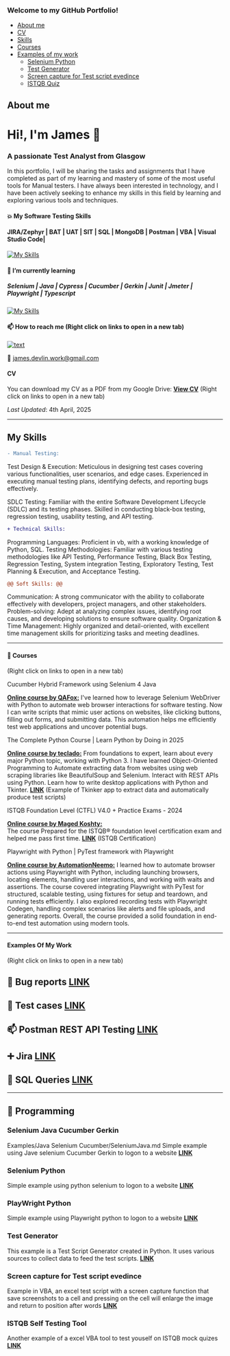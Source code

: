 ### Welcome to my GitHub Portfolio!
- [About me](#About-me)
- [CV](#cv)
- [Skills](#My-skills)
- [Courses](#closed_book-courses)
- [Examples of my work](#examples-of-my-work)
  * [Selenium Python](#Selenium-Python)
  * [Test Generator](#Test-Generator)
  * [Screen capture for Test script evedince](#Screen-capture-for-Test-script-evedince)
  * [ISTQB Quiz](#ISTQB-Self-Testing-Tool)

## About me
# Hi!, I'm James 👋 
### A passionate Test Analyst from Glasgow

In this portfolio, I will be sharing the tasks and assignments that I have completed as part of my learning and mastery of some of the most useful tools for Manual testers. I have always been interested in technology, and I have been actively seeking to enhance my skills in this field by learning and exploring various tools and techniques.

#### :collision: My Software Testing Skills 
#### JIRA/Zephyr | BAT | UAT | SIT | SQL | MongoDB | Postman | VBA | Visual Studio Code|
[![My Skills](https://skillicons.dev/icons?i=github,mongodb,mysql,postman,pycharm,vscode)](https://skillicons.dev)

#### :seedling: I’m currently learning
##### Selenium | Java | Cypress | Cucumber | Gerkin | Junit | Jmeter | Playwright | Typescript 
[![My Skills](https://skillicons.dev/icons?i=gherkin,java,jquery,maven,selenium,cypress)](https://skillicons.dev)

#### 📫 How to reach me (Right click on links to open in a new tab)

[![text](https://img.shields.io/badge/LinkedIn-0077B5?style=for-the-badge&logo=linkedin&logoColor=white)](https://www.linkedin.com/in/james-devlin-2b395124)

📧 james.devlin.work@gmail.com


#### CV

You can download my CV as a PDF from my Google Drive: **[View CV](https://drive.google.com/file/d/1L_7J1yEEJixCmIigqrfKNTrYw4PWX1Kj/view?usp=sharing)**  (Right click on links to open in a new tab)

*Last Updated*: 4th April, 2025

___________________________

## My Skills


```diff
- Manual Testing:
```
Test Design & Execution: Meticulous in designing test cases covering various functionalities, user scenarios, and edge cases. Experienced in executing manual testing plans, identifying defects, and reporting bugs effectively. 

SDLC Testing: Familiar with the entire Software Development Lifecycle (SDLC) and its testing phases. Skilled in conducting black-box testing, regression testing, usability testing, and API testing. 

```diff
+ Technical Skills:
```

Programming Languages: Proficient in vb, with a working knowledge of Python, SQL. 
Testing Methodologies: Familiar with various testing methodologies like API Testing, Performance Testing, Black Box Testing, Regression Testing, System integration Testing, Exploratory Testing, Test Planning & Execution, and Acceptance Testing.

```diff
@@ Soft Skills: @@
```

Communication: A strong communicator with the ability to collaborate effectively with developers, project managers, and other stakeholders.
Problem-solving: Adept at analyzing complex issues, identifying root causes, and developing solutions to ensure software quality.
Organization & Time Management: Highly organized and detail-oriented, with excellent time management skills for prioritizing tasks and meeting deadlines.


___________________________

#### :closed_book: Courses
(Right click on links to open in a new tab)

Cucumber Hybrid Framework using Selenium 4 Java 

**[Online course by QAFox:](https://www.youtube.com/watch?v=RlfkOIwhOVg&t=20148s)** 
I've learned how to leverage Selenium WebDriver with Python to automate web browser interactions for software testing. Now I can write scripts that mimic user actions on websites, like clicking buttons, filling out forms, and submitting data. This automation helps me efficiently test web applications and uncover potential bugs. 


The Complete Python Course | Learn Python by Doing in 2025

**[Online course by teclado:](https://www.udemy.com/course/the-complete-python-course/?couponCode=ST13MT80425G3)** 
From foundations to expert, learn about every major Python topic, working with Python 3. I have learned Object-Oriented Programming to Automate extracting data from websites using web scraping libraries like BeautifulSoup and Selenium. Interact with REST APIs using Python. Learn how to write desktop applications with Python and Tkinter. **[LINK](https://github.com/JamesDevTest/JamesDevTest/blob/main/Examples/Test%20Generator/TestGen.md)** (Example of Tkinker app to extract data and automatically produce test scripts)


ISTQB Foundation Level (CTFL) V4.0 + Practice Exams - 2024

**[Online course by Maged Koshty:](https://www.udemy.com/course/certified-tester-foundation-level-ctfl/?couponCode=ST13MT80425G3)**  
The course Prepared for the ISTQB® foundation level certification exam and helped me pass first time. **[LINK](https://drive.google.com/file/d/1Bl_gXPpuOrVlUdU5mtKB10PxigDfr5zM/view?usp=sharing)** (ISTQB Certification)


Playwright with Python | PyTest framework with Playwright

**[Online course by AutomationNeemo:](https://www.youtube.com/watch?v=CUsLSeg4O_w&list=PLP5_A7hnY1Tggph0F0cRqf5iyyZuIBXYC&index=11)** 
I learned how to automate browser actions using Playwright with Python, including launching browsers, locating elements, handling user interactions, and working with waits and assertions. The course covered integrating Playwright with PyTest for structured, scalable testing, using fixtures for setup and teardown, and running tests efficiently. I also explored recording tests with Playwright Codegen, handling complex scenarios like alerts and file uploads, and generating reports. Overall, the course provided a solid foundation in end-to-end test automation using modern tools.

___________________________

#### Examples Of My Work 
(Right click on links to open in a new tab)


## 🔎 Bug reports **[LINK](https://docs.google.com/spreadsheets/d/1WfKdyT8N7d3w5ks1jRehaH4KvMpF5OC-PrR4z5EHgo8/edit?usp=sharing)**

## :page_facing_up: Test cases **[LINK](https://docs.google.com/spreadsheets/d/1eQcu-MwFb1xUZdM-0yCmJuSZUykfWddLVzHBZWXmiyo/edit?usp=sharing)**

## :mailbox: Postman REST API Testing **[LINK](https://github.com/JamesDevTest/JamesDevTest/blob/main/Examples/Postman/Postman.md)**

## :heavy_plus_sign: Jira **[LINK](https://github.com/JamesDevTest/JamesDevTest/blob/main/Examples/Jira/Jira.md)**

## :floppy_disk: SQL Queries **[LINK](https://github.com/JamesDevTest/JamesDevTest/blob/main/Examples/SQL/SQL.md)**

___________________________
## :abcd: Programming

### Selenium Java Cucumber Gerkin
Examples/Java Selenium Cucumber/SeleniumJava.md
Simple example using Jave selenium Cucumber Gerkin to logon to a website  **[LINK](https://github.com/JamesDevTest/JamesDevTest/blob/main/Examples/Java%20Selenium%20Cucumber/SeleniumJava.md)**

### Selenium Python

Simple example using python selenium to logon to a website  **[LINK](https://github.com/JamesDevTest/JamesDevTest/blob/main/Examples/Python%20Selenium/Selenium.md)**

### PlayWright Python

Simple example using Playwright python to logon to a website  **[LINK](https://github.com/JamesDevTest/JamesDevTest/blob/main/Examples/Playwright/Playwright.md)**


### Test Generator

This example is a Test Script Generator created in Python. It uses various sources to collect data to feed the test scripts.  **[LINK](https://github.com/JamesDevTest/JamesDevTest/blob/main/Examples/Test%20Generator/TestGen.md)**

### Screen capture for Test script evedince 

Example in VBA, an excel test script with a screen capture function that save screenshots to a cell and pressing on
the cell will enlarge the image and return to position after words **[LINK](https://github.com/JamesDevTest/JamesDevTest/blob/main/Examples/Screen%20capture/ScreenCap.md)**

### ISTQB Self Testing Tool 

Another example of a excel VBA tool to test youself on ISTQB mock quizes **[LINK](https://github.com/JamesDevTest/JamesDevTest/blob/main/Examples/ISTQB/ISTQB.md)**




<!---
JamesDevTest/JamesDevTest is a ✨ special ✨ repository because its `README.md` (this file) appears on your GitHub profile.
You can click the Preview link to take a look at your changes.
--->
